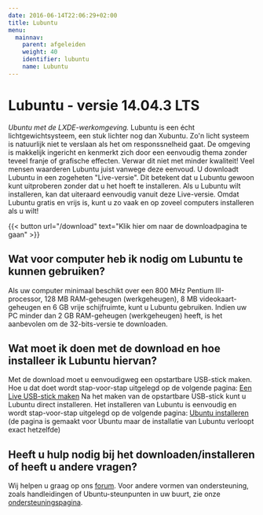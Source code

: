 ```yaml
---
date: 2016-06-14T22:06:29+02:00
title: Lubuntu
menu:
  mainnav:
    parent: afgeleiden
    weight: 40
    identifier: lubuntu
    name: Lubuntu
---
```


# Lubuntu - versie 14.04.3 LTS
_Ubuntu met de LXDE-werkomgeving._
Lubuntu is een écht lichtgewichtsysteem, een stuk lichter nog dan Xubuntu. Zo'n licht systeem is natuurlijk niet te verslaan als het om responssnelheid gaat. De omgeving is makkelijk ingericht en kenmerkt zich door een eenvoudig thema zonder teveel franje of grafische effecten. Verwar dit niet met minder kwaliteit! Veel mensen waarderen Lubuntu juist vanwege deze eenvoud. U downloadt Lubuntu in een zogeheten "Live-versie". Dit betekent dat u Lubuntu gewoon kunt uitproberen zonder dat u het hoeft te installeren. Als u Lubuntu wilt installeren, kan dat uiteraard eenvoudig vanuit deze Live-versie. Omdat Lubuntu gratis en vrijs is, kunt u zo vaak en op zoveel computers installeren als u wilt!

{{< button url="/download" text="Klik hier om naar de downloadpagina te gaan" >}}

## Wat voor computer heb ik nodig om Lubuntu te kunnen gebruiken?
Als uw computer minimaal beschikt over een 800 MHz Pentium III-processor, 128 MB RAM-geheugen (werkgeheugen), 8 MB videokaart-geheugen en 6 GB vrije schijfruimte, kunt u Lubuntu gebruiken. Indien uw PC minder dan 2 GB RAM-geheugen (werkgeheugen) heeft, is het aanbevolen om de 32-bits-versie te downloaden.

## Wat moet ik doen met de download en hoe installeer ik Lubuntu hiervan?
Met de download moet u eenvoudigweg een opstartbare USB-stick maken. Hoe u dat doet wordt stap-voor-stap uitgelegd op de volgende pagina: [Een Live USB-stick maken](http://wiki.ubuntu-nl.org/InstallatieLiveUSB)
Na het maken van de opstartbare USB-stick kunt u Lubuntu direct installeren. Het installeren van Lubuntu is eenvoudig en wordt stap-voor-stap uitgelegd op de volgende pagina: [Ubuntu installeren](http://wiki.ubuntu-nl.org/InstallatieDesktop) (de pagina is gemaakt voor Ubuntu maar de installatie van Lubuntu verloopt exact hetzelfde)


## Heeft u hulp nodig bij het downloaden/installeren of heeft u andere vragen?
Wij helpen u graag op ons [forum](https://forum.ubuntu-nl.org/). Voor andere vormen van ondersteuning, zoals handleidingen of Ubuntu-steunpunten in uw buurt, zie onze [ondersteuningspagina](/ondersteuning).
